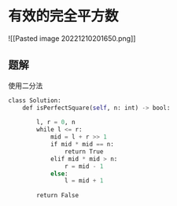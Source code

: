 # 有效的完全平方数

![[Pasted image 20221210201650.png]]

## 题解

使用二分法

```python
class Solution:
	def isPerfectSquare(self, n: int) -> bool:
	
		l, r = 0, n
		while l <= r:
			mid = l + r >> 1
			if mid * mid == n:
				return True
			elif mid * mid > n:
				r = mid - 1
			else:
				l = mid + 1
	
		return False
```